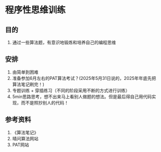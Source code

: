 # 程序性思维训练
## 目的
1. 通过一些算法题，有意识地锻炼和培养自己的编程思维


## 安排
1. 由简单到困难
2. 准备参加6月左右的PAT算法考试？(2025年5月31日说的，2025年年底先把算法笔记刷完！)
3. 专题训练 + 穿插练习（不同的阶段采用不断的方式进行训练）
4. 5min思路思考，想不出来马上看别人做题的想法。但是最后得自己用代码实现，而不是照抄别人的代码！


## 参考资料
1. 《算法笔记》
2. 晴问算法网站
3. PAT网站

